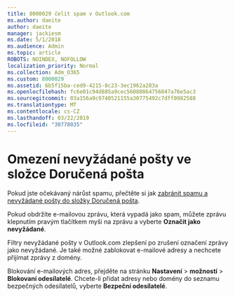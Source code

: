 ```yaml
---
title: 8000029 čelit spam v Outlook.com
ms.author: daeite
author: daeite
manager: jackiesm
ms.date: 5/1/2018
ms.audience: Admin
ms.topic: article
ROBOTS: NOINDEX, NOFOLLOW
localization_priority: Normal
ms.collection: Adm_O365
ms.custom: 8000029
ms.assetid: 6b5f15ba-ced9-4215-8c23-3ec1962a283a
ms.openlocfilehash: fc6e01c94d885a9cec56080864756047a76e5ac3
ms.sourcegitcommit: 03a156a9c9740521155a30775492c7dff0982588
ms.translationtype: MT
ms.contentlocale: cs-CZ
ms.lasthandoff: 03/22/2019
ms.locfileid: "30778035"
---
```

# <a name="reduce-junk-email-in-your-inbox"></a>Omezení nevyžádané pošty ve složce Doručená pošta

Pokud jste očekávaný nárůst spamu, přečtěte si jak [zabránit spamu a nevyžádané pošty do složky Doručená pošta](https://go.microsoft.com/fwlink/p/?linkid=873140).
  
Pokud obdržíte e-mailovou zprávu, která vypadá jako spam, můžete zprávu klepnutím pravým tlačítkem myši na zprávu a vyberte **Označit jako nevyžádané**. 
  
Filtry nevyžádané pošty v Outlook.com zlepšení po zrušení označení zprávy jako nevyžádané. Je také možné zablokovat e-mailové adresy a nechcete přijímat zprávy z domény.
  
Blokování e-mailových adres, přejděte na stránku **Nastavení** \> **možností** \> **Blokovaní odesílatelé**. Chcete-li přidat adresy nebo domény do seznamu bezpečných odesílatelů, vyberte **Bezpeční odesílatelé**. 
  

